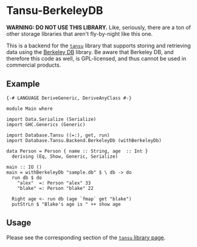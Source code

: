 # Tansu-BerkeleyDB

**WARNING: DO NOT USE THIS LIBRARY.** Like, seriously, there
are a ton of other storage libraries that aren't fly-by-night
like this one.

This is a backend for the
[`tansu`](http://github.com/aisamanra/tansu)
library that supports storing and retrieving data using the
[Berkeley DB](https://en.wikipedia.org/wiki/Berkeley_DB)
library. Be aware that Berkeley DB, and therefore this code
as well, is GPL-licensed, and thus cannot be used in commercial
products.

## Example

~~~.haskell
{-# LANGUAGE DeriveGeneric, DeriveAnyClass #-}

module Main where

import Data.Serialize (Serialize)
import GHC.Generics (Generic)

import Database.Tansu ((=:), get, run)
import Database.Tansu.Backend.BerkeleyDb (withBerkeleyDb)

data Person = Person { name :: String, age  :: Int }
  deriving (Eq, Show, Generic, Serialize)

main :: IO ()
main = withBerkeleyDb "sample.db" $ \ db -> do
  run db $ do
    "alex"  =: Person "alex" 33
    "blake" =: Person "blake" 22

  Right age <- run db (age `fmap` get "blake")
  putStrLn $ "Blake's age is " ++ show age
~~~

## Usage

Please see the corresponding section of the
[`tansu` library page](http://github.com/aisamanra/tansu#usage).
